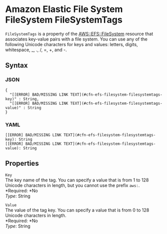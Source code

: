 # Amazon Elastic File System FileSystem FileSystemTags<a name="aws-properties-efs-filesystem-filesystemtags"></a>

`FileSystemTags` is a property of the [AWS::EFS::FileSystem](aws-resource-efs-filesystem.md) resource that associates key\-value pairs with a file system\. You can use any of the following Unicode characters for keys and values: letters, digits, whitespace, \_, \., /, =, \+, and \-\.

## Syntax<a name="w3ab2c21c14d735b5"></a>

### JSON<a name="aws-properties-efs-filesystem-filesystemtags-syntax.json"></a>

```
{
  "[[ERROR] BAD/MISSING LINK TEXT](#cfn-efs-filesystem-filesystemtags-key)" : String,
  "[[ERROR] BAD/MISSING LINK TEXT](#cfn-efs-filesystem-filesystemtags-value)" : String
}
```

### YAML<a name="aws-properties-efs-filesystem-filesystemtags-syntax.yaml"></a>

```
[[ERROR] BAD/MISSING LINK TEXT](#cfn-efs-filesystem-filesystemtags-key): String
[[ERROR] BAD/MISSING LINK TEXT](#cfn-efs-filesystem-filesystemtags-value): String
```

## Properties<a name="w3ab2c21c14d735b7"></a>

`Key`  
The key name of the tag\. You can specify a value that is from 1 to 128 Unicode characters in length, but you cannot use the prefix `aws:`\.  
*Required: *No  
*Type*: String

`Value`  
The value of the tag key\. You can specify a value that is from 0 to 128 Unicode characters in length\.  
*Required: *No  
*Type*: String